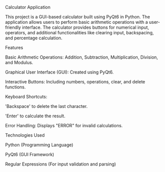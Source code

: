Calculator Application

This project is a GUI-based calculator built using PyQt6 in Python. The application allows users to perform basic arithmetic operations with a user-friendly interface. The calculator provides buttons for numerical input, operators, and additional functionalities like clearing input, backspacing, and percentage calculation.

Features

Basic Arithmetic Operations: Addition, Subtraction, Multiplication, Division, and Modulus.

Graphical User Interface (GUI): Created using PyQt6.

Interactive Buttons: Including numbers, operations, clear, and delete functions.

Keyboard Shortcuts:

'Backspace' to delete the last character.

'Enter' to calculate the result.

Error Handling: Displays "ERROR" for invalid calculations.



Technologies Used

Python (Programming Language)

PyQt6 (GUI Framework)

Regular Expressions (For input validation and parsing)
